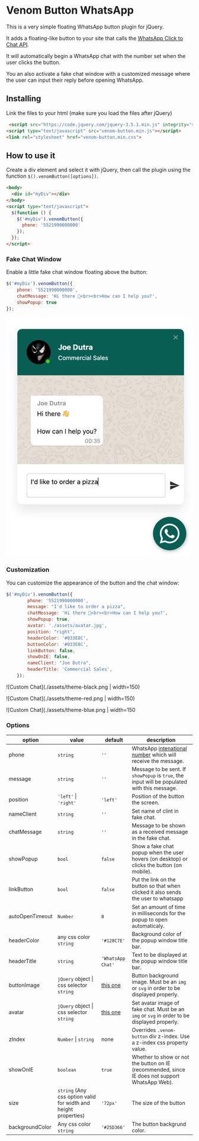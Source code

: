 ﻿# Venom Button WhatsApp

This is a very simple floating WhatsApp button plugin for jQuery.

It adds a floating-like button to your site that calls the [WhatsApp Click to Chat API](https://faq.whatsapp.com/en/26000030/).

It will automatically begin a WhatsApp chat with the number set when the user clicks the button.

You an also activate a fake chat window with a customized message where the user can input their reply before opening WhatsApp.

## Installing

Link the files to your html (make sure you load the files after jQuery)

```html
 <script src="https://code.jquery.com/jquery-3.5.1.min.js" integrity="sha256-9/aliU8dGd2tb6OSsuzixeV4y/faTqgFtohetphbbj0=" crossorigin="anonymous"></script>
<script type="text/javascript" src="venom-button.min.js"></script>
<link rel="stylesheet" href="venom-button.min.css">
```

## How to use it

Create a div element and select it with jQuery, then call the plugin using the function `$().venomButton([options])`.

```html
<body>
  <div id="myDiv"></div>
</body>
<script type="text/javascript">
  $(function () {
    $('#myDiv').venomButton({
      phone: '5521990000000'
    });
  });
</script>
```
### Fake Chat Window

Enable a little fake chat window floating above the button:

```js
$('#myDiv').venomButton({
    phone: '5521990000000',
    chatMessage: 'Hi there 👋<br><br>How can I help you?',
    showPopup: true
});
```

![Fake Chat Window](./assets/theme-default.png)

### Customization

You can customize the appearance of the button and the chat window:

```js
$('#myDiv').venomButton({
        phone: '5521990000000',
        message: "I'd like to order a pizza",
        chatMessage: 'Hi there 👋<br><br>How can I help you?',
        showPopup: true,
        avatar: './assets/avatar.jpg',
        position: "right",
        headerColor: '#033E8C',
        buttonColor: '#033E8C',
        linkButton: false,
        showOnIE: false,
        nameClient: "Joe Dutra",
        headerTitle: 'Commercial Sales',
    });
```

![Custom Chat](./assets/theme-black.png | width=150)

![Custom Chat](./assets/theme-red.png | width=150)

![Custom Chat](./assets/theme-blue.png | width=150




### Options

| option              | value                                         | default                  | description |
|---------------------|-----------------------------------------------|--------------------------|-------------|
| phone               | `string`                                      | `''`                     | WhatsApp [intenational number](https://faq.whatsapp.com/en/general/21016748) which will receive the message.
| message             | `string`                                      | `''`                     | Message to be sent. If `showPopup` is `true`, the input will be populated with this message.
| position            | `'left'` &#124; `'right'`                     | `'left'`                 | Position of the button the screen.
|  nameClient        | `string`                                      | `''`                     | Set name of clint in fake chat.
|  chatMessage        | `string`                                      | `''`                     | Message to be shown as a received message in the fake chat.
| showPopup           | `bool`                                        | `false`                  | Show a fake chat popup when the user hovers (on desktop) or clicks the button (on mobile).
| linkButton           | `bool`                                        | `false`                  | Put the link on the button so that when clicked it also sends the user to whatsapp
| autoOpenTimeout     | `Number`                                      | `0`                      | Set an amount of time in milliseconds for the popup to open automaticaly.
| headerColor         | any css color `string`                        | `'#128C7E'`              | Background color of the popup window title bar.
| headerTitle         | `string`                                      | `'WhatsApp Chat'`        | Text to be displayed at the popup window title bar.
| buttonImage         | `jQuery` object &#124; css selector `string`  | [this one](whatsapp.svg) | Button background image. Must be an `img` or `svg` in order to be displayed properly.
| avatar         | `jQuery` object &#124; css selector `string`  | [this one](avatar.jpg) | Set avatar image of fake chat. Must be an `img` or `svg` in order to be displayed properly.
| zIndex              | `Number` &#124; `string`                      | none                     | Overrides `.venom-button` div z-index. Use a z-index css property value.
| showOnIE            | `boolean`                                     | `true`                   | Whether to show or not the button on IE (recommended, since IE does not support WhatsApp Web).
| size                | `string` (Any css option valid for width and height properties) | `'72px'` | The size of the button
| backgroundColor     | Any css color `string`                        | `'#25D366'`               | The button backgrund color.

